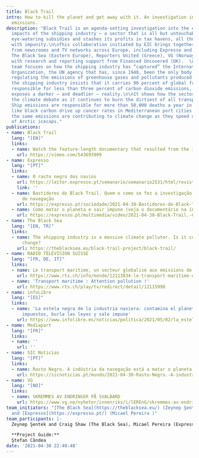 ```yaml
---
title: Black Trail
intro: How to kill the planet and get away with it. An investigation into shipping
  emissions.
description: "Black Trail is an agenda-setting investigation into the environmental
  impacts of the shipping industry — a sector that is all but untouchable as it receives
  eye-watering subsidies and stashes its profits in tax havens, all the while polluting
  with impunity.\n\nThis collaboration initiated by EIC brings together journalists
  from newsrooms and TV networks across Europe, including Expresso and SIC TV (Portugal),
  The Black Sea (Eastern Europe), Reporters United (Greece), VG (Norway) and RTS (Switzerland),
  with research and reporting support from Financed Uncovered (UK).  \n\nThe cross-border
  team focuses on how the shipping industry has “captured” the International Maritime
  Organization, the UN agency that has, since 1948, been the only body charged with
  regulating the emissions of greenhouse gases and pollutants produced by ships.\n\nAlthough
  the shipping industry insists that it carries 90 percent of global freight yet is
  responsible for less than three percent of carbon dioxide emissions, the investigation
  exposes a darker — and deadlier — reality.\n\nIt shows how the sector has dodged
  the climate debate as it continues to burn the dirtiest of all transport fuels.
  Ship emissions are responsible for more than 50,000 deaths a year in Europe as particles
  like black carbon drive up cancer rates in Mediterranean port cities.\n\nMeanwhile,
  the same emissions are contributing to climate change as they speed up the melting
  of Arctic icecaps."
publications:
- name: Black Trail
  lang: "[EN]"
  links:
  - name: Watch the feature-length documentary that resulted from the investigation
    url: https://vimeo.com/543693909
- name: Expresso
  lang: "[PT]"
  links:
  - name: O rasto negro dos navios
    url: https://leitor.expresso.pt/semanario/semanario2531/html/revista-e/-e/o-rasto-negro-dos-navios
    link: ''
  - name: Bastidores do Black Trail. Quem e como se fez a investigação sobre a indústria
      de navegação
    url: https://expresso.pt/sociedade/2021-04-30-Bastidores-do-Black-Trail.-Quem-e-como-se-fez-a-investigacao-sobre-a-industria-de-navegacao-0608912e
  - name: Como matar o planeta e sair impune (veja o documentário na íntegra)
    url: https://expresso.pt/multimedia/video/2021-04-30-Black-Trail.-Como-matar-o-planeta-e-sair-impune--veja-o-documentario-na-integra--c5384c75
- name: The Black Sea
  lang: "[EN, TR]"
  links:
  - name: The shipping industry is a massive climate polluter. Is it committed to
      change?
    url: https://theblacksea.eu/black-trail-project/black-trail/
- name: RADIO TÉLÉVISION SUISSE
  lang: "[FR, DE, IT]"
  links:
  - name: Le transport maritime, un secteur globalisé aux émissions de CO2 croissantes
    url: https://www.rts.ch/info/monde/12113834-le-transport-maritime-un-secteur-globalise-aux-emissions-de-co2-croissantes.html
  - name: 'Transport maritime : Attention pollution !'
    url: https://www.rts.ch/play/tv/redirect/detail/12115998
- name: infoLibre
  lang: "[ES]"
  links:
  - name: 'La estela negra de la industria naviera: contamina el planeta, no paga
      impuestos, burla las leyes y sale impune'
    url: https://www.infolibre.es/noticias/politica/2021/05/02/la_estela_negra_119930_1012.html
- name: Mediapart
  lang: "[FR]"
  links:
  - name: ''
    url: ''
- name: SIC Noticias
  lang: "[PT]"
  links:
  - name: Rasto Negro. A indústria da navegação está a matar o planeta e a sair impune
    url: https://sicnoticias.pt/mundo/2021-04-30-Rasto-Negro.-A-industria-da-navegacao-esta-a-matar-o-planeta-e-a-sair-impune-9ab9e37b
- name: VG
  lang: "[NO]"
  links:
  - name: SKREMMES AV ENDRINGER PÅ SVALBARD
    url: https://www.vg.no/nyheter/innenriks/i/lEREnG/skremmes-av-endringene-paa-svalbard
team_initiators: "[The Black Sea](https://theblacksea.eu/) (Zeynep Şentek, Craig Shaw)
  and [Expresso](https://expresso.pt/) (Micael Pereira )"
team_participants: |-
  Zeynep Şentek and Craig Shaw (The Black Sea), Micael Pereira (Expresso), Nikolas Leontopoulos, Myrto Boutsi and Alexia Barakou (Reporters United), Julien Chiffelle (RTS), Runa Engen and  Kristoffer Kumar (VG), Margot Gibbs (Finance Uncovered), Marco Carrasqueira and João Lúcio (SIC), David Langan and Giulio Rubino (freelancers).

  **Project Guide:**
  Ştefan Cândea
date: '2021-04-30 22:40:48'
---
```


